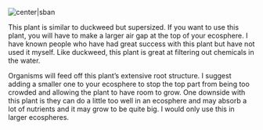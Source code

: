 ![center|sban](dae2cd98e62702d18ac2b84131591c4b.png)

This plant is similar to duckweed but supersized. If you want to use this plant, you will have to make a larger air gap at the top of your ecosphere. I have known people who have had great success with this plant but have not used it myself. Like duckweed, this plant is great at filtering out chemicals in the water.

Organisms will feed off this plant’s extensive root structure. I suggest adding a smaller one to your ecosphere to stop the top part from being too crowded and allowing the plant to have room to grow. One downside with this plant is they can do a little too well in an ecosphere and may absorb a lot of nutrients and it may grow to be quite big. I would only use this in larger ecospheres.